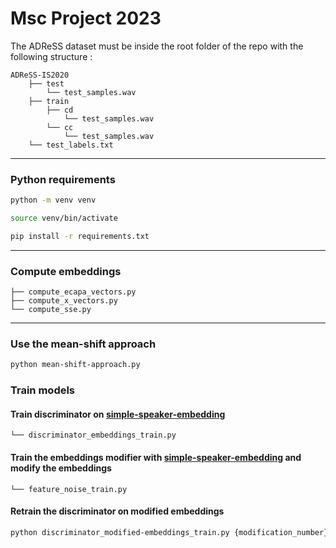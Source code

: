 # Msc Project 2023

The ADReSS dataset must be inside the root folder of the repo with the following structure :
```
ADReSS-IS2020
	├── test
		└── test_samples.wav
	├── train
		├── cd
			└── test_samples.wav
		└── cc
			└── test_samples.wav
	└── test_labels.txt
```
---

### Python requirements
```bash
python -m venv venv

source venv/bin/activate

pip install -r requirements.txt
```
---
### Compute embeddings
```
├── compute_ecapa_vectors.py
├── compute_x_vectors.py
└── compute_sse.py
```
---
### Use the mean-shift approach
```bash
python mean-shift-approach.py
```
### Train  models
#### Train discriminator on [simple-speaker-embedding](https://github.com/RF5/simple-speaker-embedding)
```
└── discriminator_embeddings_train.py
```
#### Train the embeddings modifier with [simple-speaker-embedding](https://github.com/RF5/simple-speaker-embedding) and modify the embeddings 
```
└── feature_noise_train.py
```
#### Retrain the discriminator on modified embeddings
```bash
python discriminator_modified-embeddings_train.py {modification_number}
```